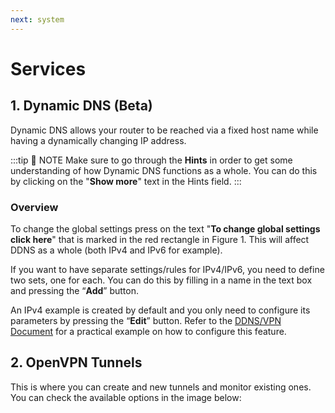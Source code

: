 ```yaml
---
next: system
---
```


# Services

## 1. Dynamic DNS (Beta)

Dynamic DNS allows your router to be reached via a fixed host name while having a dynamically changing IP address.

<rk-img
  src="/assets/images/user-manual/web-management-platform/40.dns-tab.jpg"
  width="100%"
  figure-number="1"
  caption="Dynamic DNS Tab"
/>

:::tip 📝 NOTE
Make sure to go through the **Hints** in order to get some understanding of how Dynamic DNS functions as a whole. You can do this by clicking on the "**Show more**" text in the Hints field.
:::

### Overview

To change the global settings press on the text "**To change global settings click here**" that is marked in the red rectangle in Figure 1. This will affect DDNS as a whole (both IPv4 and IPv6 for example).

If you want to have separate settings/rules for IPv4/IPv6, you need to define two sets, one for each. You can do this by filling in a name in the text box and pressing the “**Add**” button.

An IPv4 example is created by default and you only need to configure its parameters by pressing the “**Edit**” button. Refer to the [DDNS/VPN Document](/en-us/deployment-guide/) for a practical example on how to configure this feature.

## 2. OpenVPN Tunnels

This is where you can create and new tunnels and monitor existing ones. You can check the available options in the image below:

<rk-img
  src="/assets/images/user-manual/web-management-platform/41.openvpn.jpg"
  width="100%"
  figure-number="2"
  caption="OpenVPN Tunnels Tab"
/>


